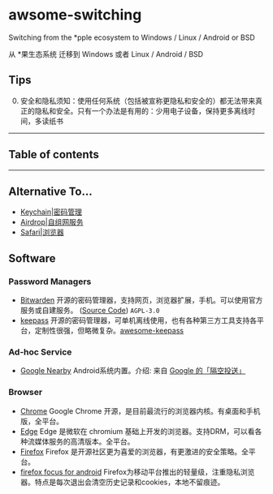 # awsome-switching

Switching from the *pple ecosystem to Windows / Linux / Android or BSD

从 *果生态系统 迁移到 Windows 或者 Linux / Android / BSD

## Tips

0. 安全和隐私须知：使用任何系统（包括被宣称更隐私和安全的）都无法带来真正的隐私和安全。只有一个办法是有用的：少用电子设备，保持更多离线时间，多读纸书

--------------------

## Table of contents    

--------------------

## Alternative To...

* [Keychain|密码管理](#Password-Managers) 
* [Airdrop|自组网服务](#Ad-hoc-Service) 
* [Safari|浏览器](#Browser) 


## Software

<!-- BEGIN SOFTWARE LIST -->

### Password Managers

- [Bitwarden](https://bitwarden.com/) 开源的密码管理器，支持网页，浏览器扩展，手机。可以使用官方服务或自建服务。 ([Source Code](https://github.com/bitwarden/server)) `AGPL-3.0`
- [keepass](https://keepass.info/) 开源的密码管理器，可单机离线使用，也有各种第三方工具支持各平台，定制性很强，但略微复杂。[awesome-keepass](https://github.com/lgg/awesome-keepass)

### Ad-hoc Service

- [Google Nearby](https://en.wikipedia.org/wiki/Nearby_Share) Android系统内置。介绍: 来自 [Google 的「隔空投送」](https://sspai.com/post/61450)

### Browser

- [Chrome](https://www.google.com/chrome)  Google Chrome 开源，是目前最流行的浏览器内核。有桌面和手机版，全平台。
- [Edge](https://microsoftedgewelcome.microsoft.com) Edge 是微软在 chromium 基础上开发的浏览器。支持DRM，可以看各种流媒体服务的高清版本。全平台。
- [Firefox](https://www.mozilla.org/en-US/firefox/new/) Firefox 是开源社区更为喜爱的浏览器，有更激进的安全策略。全平台。
- [firefox focus for android](https://play.google.com/store/apps/details?id=org.mozilla.focus&hl=en_US&gl=US) Firefox为移动平台推出的轻量级，注重隐私浏览器。特点是每次退出会清空历史记录和cookies，本地不留痕迹。
